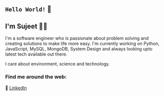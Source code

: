<!--
**sujeetkv/sujeetkv** is a ✨ _special_ ✨ repository because its `README.md` (this file) appears on your GitHub profile.

Here are some ideas to get you started:

- 🔭 I’m currently working on ...
- 🌱 I’m currently learning ...
- 👯 I’m looking to collaborate on ...
- 🤔 I’m looking for help with ...
- 💬 Ask me about ...
- 📫 How to reach me: ...
- 😄 Pronouns: ...
- ⚡ Fun fact: ...
-->
## `Hello World!` :wave:
## I'm Sujeet :man_technologist:

I'm a software engineer who is passionate about problem solving and creating solutions to make life more easy. I'm currently working on Python, JavaScript, MySQL, MongoDB, System Design and always looking upto latest tech available out there.

I care about environment, science and technology.


### Find me around the web:

:briefcase: [LinkedIn](https://in.linkedin.com/in/sujeet-kumar-90)
